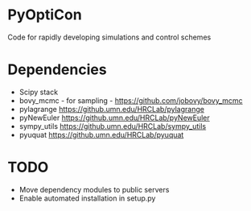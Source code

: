 # PyOptiCon

Code for rapidly developing simulations and control schemes

# Dependencies

* Scipy stack
* bovy_mcmc - for sampling - 
https://github.com/jobovy/bovy_mcmc
* pylagrange https://github.umn.edu/HRCLab/pylagrange
* pyNewEuler https://github.umn.edu/HRCLab/pyNewEuler
* sympy_utils https://github.umn.edu/HRCLab/sympy_utils
* pyuquat https://github.umn.edu/HRCLab/pyuquat

# TODO

* Move dependency modules to public servers
* Enable automated installation in setup.py